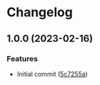 # Changelog

## 1.0.0 (2023-02-16)


### Features

* Initial commit ([5c7255a](https://www.github.com/durandj/asdf-gotestsum/commit/5c7255abd25525ef952bd374d6e16b8ef35245e3))
